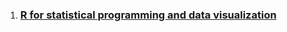 1. ### [R for statistical programming and data visualization](https://github.com/CSCAR/Resources/wiki/R)
